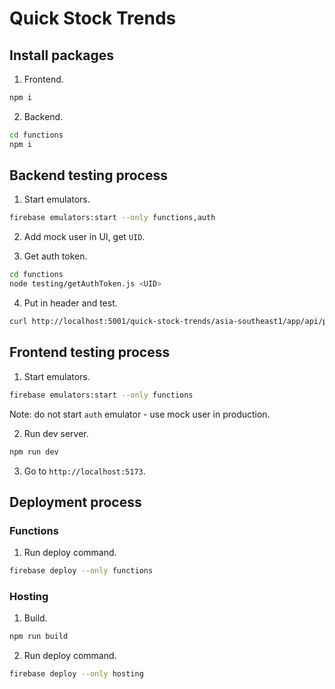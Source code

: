 # Quick Stock Trends

## Install packages

1. Frontend.

```bash
npm i
```

2. Backend.

```bash
cd functions
npm i
```

## Backend testing process

1. Start emulators.

```bash
firebase emulators:start --only functions,auth
```

2. Add mock user in UI, get `UID`.

3. Get auth token.

```bash
cd functions
node testing/getAuthToken.js <UID>
```

4. Put in header and test.

```bash
curl http://localhost:5001/quick-stock-trends/asia-southeast1/app/api/ping -H "Authorization: Bearer <AUTH_TOKEN>"
```

## Frontend testing process

1. Start emulators.

```bash
firebase emulators:start --only functions
```

Note: do not start `auth` emulator - use mock user in production.

2. Run dev server.

```bash
npm run dev
```

3. Go to `http://localhost:5173`.

## Deployment process

### Functions

1. Run deploy command.

```bash
firebase deploy --only functions
```

### Hosting

1. Build.

```bash
npm run build
```

2. Run deploy command.

```bash
firebase deploy --only hosting
```
